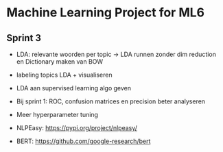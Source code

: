 # Machine Learning Project for ML6



## Sprint 3

* LDA: relevante woorden per topic -> LDA runnen zonder dim reduction en Dictionary maken van BOW
* labeling topics LDA + visualiseren
* LDA aan supervised learning algo geven
* Bij sprint 1: ROC, confusion matrices en precision beter analyseren
* Meer hyperparameter tuning

* NLPEasy: https://pypi.org/project/nlpeasy/
* BERT: https://github.com/google-research/bert
